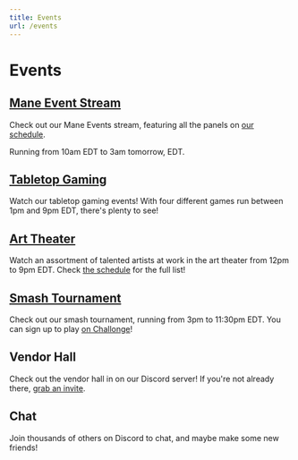 ```yaml
---
title: Events
url: /events
---
```


# Events

## [Mane Event Stream](/mane-events/)

Check out our Mane Events stream, featuring all the panels on [our schedule](/schedule).

Running from 10am EDT to 3am tomorrow, EDT.

## [Tabletop Gaming](/tabletop/)

Watch our tabletop gaming events! With four different games run between 1pm and 9pm EDT, there's plenty to see!

## [Art Theater](/art-theater/)

Watch an assortment of talented artists at work in the art theater from 12pm to 9pm EDT.
Check [the schedule](/schedule/) for the full list!

## [Smash Tournament](/e-gaming/)

Check out our smash tournament, running from 3pm to 11:30pm EDT.
You can sign up to play [on Challonge](https://challonge.com/tournaments/signup/gosnK7ZY2U)!

## Vendor Hall

Check out the vendor hall in on our Discord server! If you're not already there, [grab an invite](https://discord.gg/nSDGJCg).

## Chat

Join thousands of others on Discord to chat, and maybe make some new friends!
